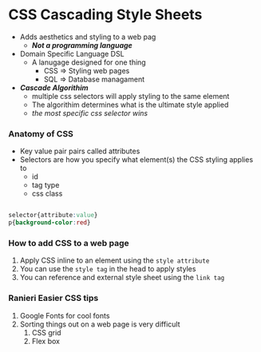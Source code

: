 # CSS Cascading Style Sheets
- Adds aesthetics and styling to a web pag
  - ***Not a programming language***
- Domain Specific Language DSL
  - A lanugage designed for one thing 
    - CSS => Styling web pages
    - SQL => Database managament
- ***Cascade Algorithim***
  - multiple css selectors will apply styling to the same element
  - The algorithim determines what is the ultimate style applied
  - *the most specific css selector wins*

### Anatomy of CSS
- Key value pair pairs called attributes
- Selectors are how you specify what element(s) the CSS styling applies to
  - id
  - tag type
  - css class

```css

selector{attribute:value}
p{background-color:red}


```
### How to add CSS to a web page
1. Apply CSS inline to an element using the `style attribute`
2. You can use the `style tag` in the head to apply styles
3. You can reference and external style sheet using the `link tag`

### Ranieri Easier CSS tips
1. Google Fonts for cool fonts
2. Sorting things out on a web page is very difficult
   1. CSS grid
   2. Flex box